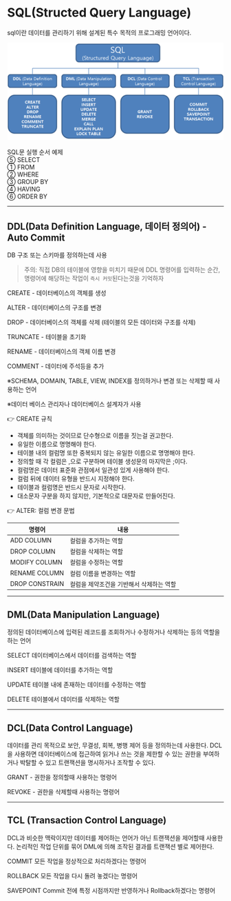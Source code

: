 # SQL(Structed Query Language)

sql이란 데이터를 관리하기 위해 설계된 특수 목적의 프로그래밍 언어이다.

<img src="images_alicesykim95_post_e12c29bf-f5ba-4c5d-9905-50e1ba60c443.png" width=650>

SQL문 실행 순서 예제<br>
⑤ SELECT<br>
① FROM<br>
② WHERE<br>
③ GROUP BY<br>
④ HAVING<br>
⑥ ORDER BY<br>

---

## DDL(Data Definition Language, 데이터 정의어) - Auto Commit

DB 구조 또는 스키마를 정의하는데 사용

> 주의: 직접 DB의 테이블에 영향을 미치기 때문에 DDL 명령어를 입력하는 순간, <br>
> 명령어에 해당하는 작업이 `즉시 커밋`된다는것을 기억하자

CREATE - 데이터베이스의 객체를 생성

ALTER - 데이터베이스의 구조를 변경

DROP - 데이터베이스의 객체를 삭제 (테이블의 모든 데이터와 구조를 삭제)

TRUNCATE - 테이블을 초기화

RENAME - 데이터베이스의 객체 이름 변경

COMMENT - 데이터에 주석등을 추가

※SCHEMA, DOMAIN, TABLE, VIEW, INDEX를 정의하거나 변경 또는 삭제할 때 사용하는 언어

※데이터 베이스 관리자나 데이터베이스 설계자가 사용

👉 CREATE 규칙

- 객체를 의미하는 것이므로 단수형으로 이름을 짓는걸 권고한다.
- 유일한 이름으로 명명해야 한다.
- 테이블 내의 컬럼명 또한 중복되지 않는 유일한 이름으로 명명해야 한다.
- 정의할 때 각 컬럼은 ,으로 구분하며 테이블 생성문의 마지막은 ;이다.
- 컬럼명은 데이터 표준화 관점에서 일관성 있게 사용해야 한다.
- 컬럼 뒤에 데이터 유형을 반드시 지정해야 한다.
- 테이블과 컬럼명은 반드시 문자로 시작한다.
- 대소문자 구분을 하지 않지만, 기본적으로 대문자로 만들어진다.

👉 ALTER: 컬럼 변경 문법

|명령어|내용|
|--|--|
|ADD COLUMN|컬럼을 추가하는 역할|
|DROP COLUMN|컬럼을 삭제하는 역할|
|MODIFY COLUMN|컬럼을 수정하는 역할|
|RENAME COLUMN|컬럼 이름을 변경하는 역할|
|DROP CONSTRAIN|컬럼을 제약조건을 기반해서 삭제하는 역할|


---

## DML(Data Manipulation Language)

정의된 데이터베이스에 입력된 레코드를 조회하거나 수정하거나 삭제하는 등의 역할을 하는 언어

SELECT	데이터베이스에서 데이터를 검색하는 역할

INSERT	테이블에 데이터를 추가하는 역할

UPDATE	테이블 내에 존재하는 데이터를 수정하는 역할

DELETE	테이블에서 데이터를 삭제하는 역할

---

## DCL(Data Control Language)

데이터를 관리 목적으로 보안, 무결성, 회복, 병행 제어 등을 정의하는데 사용한다. DCL을 사용하면 데이터베이스에 접근하여 읽거나 쓰는 것을 제한할 수 있는 권한을 부여하거나 박탈할 수 있고 트랜잭션을 명시하거나 조작할 수 있다.

GRANT - 권한을 정의할때 사용하는 명령어

REVOKE - 권한을 삭제할때 사용하는 명령어

---

## TCL (Transaction Control Language)

DCL과 비슷한 맥락이지만 데이터를 제어하는 언어가 아닌 트랜잭션을 제어할때 사용한다. 논리적인 작업 단위를 묶어 DML에 의해 조작된 결과를 트랜잭션 별로 제어한다.

COMMIT	모든 작업을 정상적으로 처리하겠다는 명령어

ROLLBACK	모든 작업을 다시 돌려 놓겠다는 명령어

SAVEPOINT	Commit 전에 특정 시점까지만 반영하거나 Rollback하겠다는 명령어
